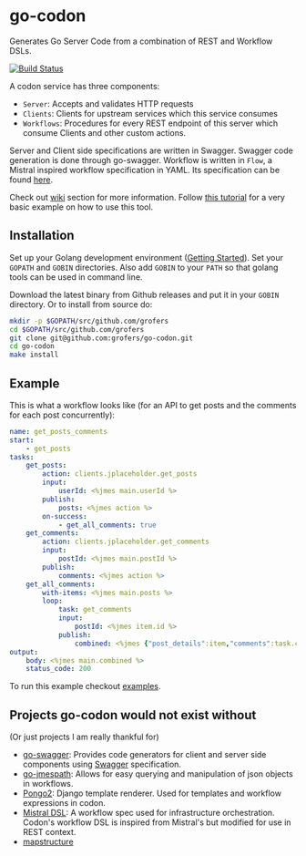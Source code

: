 # go-codon
Generates Go Server Code from a combination of REST and Workflow DSLs.

[![Build Status](https://travis-ci.org/grofers/go-codon.svg?branch=master)](https://travis-ci.org/grofers/go-codon)

A codon service has three components:
- `Server`: Accepts and validates HTTP requests
- `Clients`: Clients for upstream services which this service consumes
- `Workflows`: Procedures for every REST endpoint of this server which consume Clients and other custom actions.

Server and Client side specifications are written in Swagger. Swagger code generation is done through go-swagger. Workflow is written in `Flow`, a Mistral inspired workflow specification in YAML. Its specification can be found [here](https://github.com/grofers/go-codon/wiki/Workflow-DSL-Specification).

Check out [wiki](https://github.com/grofers/go-codon/wiki) section for more information. Follow [this tutorial](https://github.com/grofers/go-codon/wiki/Codon:-REST-Workflow-Framework) for a very basic example on how to use this tool.

## Installation
Set up your Golang development environment ([Getting Started](https://golang.org/doc/install)). Set your `GOPATH` and `GOBIN` directories. Also add `GOBIN` to your `PATH` so that golang tools can be used in command line.

Download the latest binary from Github releases and put it in your `GOBIN` directory. Or to install from source do:
```sh
mkdir -p $GOPATH/src/github.com/grofers
cd $GOPATH/src/github.com/grofers
git clone git@github.com:grofers/go-codon.git
cd go-codon
make install
```

## Example
This is what a workflow looks like (for an API to get posts and the comments for each post concurrently):
```yaml
name: get_posts_comments
start:
    - get_posts
tasks:
    get_posts:
        action: clients.jplaceholder.get_posts
        input:
            userId: <%jmes main.userId %>
        publish:
            posts: <%jmes action %>
        on-success:
            - get_all_comments: true
    get_comments:
        action: clients.jplaceholder.get_comments
        input:
            postId: <%jmes main.postId %>
        publish:
            comments: <%jmes action %>
    get_all_comments:
        with-items: <%jmes main.posts %>
        loop:
            task: get_comments
            input:
                postId: <%jmes item.id %>
            publish:
                combined: <%jmes {"post_details":item,"comments":task.comments} %>
output:
    body: <%jmes main.combined %>
    status_code: 200
```
To run this example checkout [examples](https://github.com/grofers/codon-examples).

## Projects go-codon would not exist without
(Or just projects I am really thankful for)
- [go-swagger](https://github.com/go-swagger/go-swagger): Provides code generators for client and server side components using [Swagger](https://swagger.io/) specification.
- [go-jmespath](https://github.com/jmespath/go-jmespath): Allows for easy querying and manipulation of json objects in workflows.
- [Pongo2](https://github.com/flosch/pongo2): Django template renderer. Used for templates and workflow expressions in codon.
- [Mistral DSL](https://docs.openstack.org/mistral/latest/): A workflow spec used for infrastructure orchestration. Codon's workflow DSL is inspired from Mistral's but modified for use in REST context.
- [mapstructure](https://github.com/mitchellh/mapstructure)

